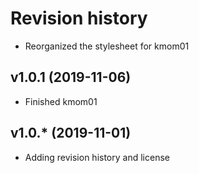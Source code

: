 Revision history
========================

+ Reorganized the stylesheet for kmom01

v1.0.1 (2019-11-06)
--------------------
+ Finished kmom01

v1.0.* (2019-11-01)
-----------------------
+ Adding revision history and license
